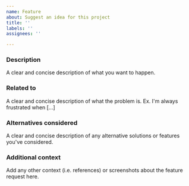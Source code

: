 ```yaml
---
name: Feature
about: Suggest an idea for this project
title: ''
labels: ''
assignees: ''

---
```


### Description
A clear and concise description of what you want to happen.

### Related to
A clear and concise description of what the problem is. Ex. I'm always frustrated when [...]

### Alternatives considered
A clear and concise description of any alternative solutions or features you've considered.

### Additional context
Add any other context (i.e. references) or screenshots about the feature request here.
